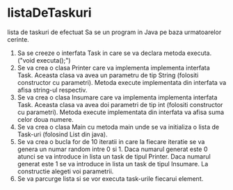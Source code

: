 # listaDeTaskuri
lista de taskuri de efectuat
Sa se un program in Java pe baza urmatoarelor cerinte.
1. Sa se creeze o interfata Task in care se va declara metoda executa. ("void executa();")
2. Se va crea o clasa Printer care va implementa implementa interfata Task. Aceasta clasa va avea un parametru de tip String (folositi constructor cu parametri). Metoda execute implementata din interfata va afisa string-ul respectiv.
3. Se va crea o clasa Insumare care va implementa implementa interfata Task. Aceasta clasa va avea doi parametri de tip int (folositi constructor cu parametri). Metoda execute implementata din interfata va afisa suma celor doua numere.
4. Se va crea o clasa Main cu metoda main unde se va initializa o lista de Task-uri (folosind List din java).
5. Se va crea o bucla for de 10 iteratii in care la fiecare iteratie se va genera un numar random intre 0 si 1. Daca numarul generat este 0 atunci se va introduce in lista un task de tipul Printer. Daca numarul generat este 1 se va introduce in lista un task de tipul Insumare. La constructie alegeti voi parametrii.
6. Se va parcurge lista si se vor executa task-urile fiecarui element.
